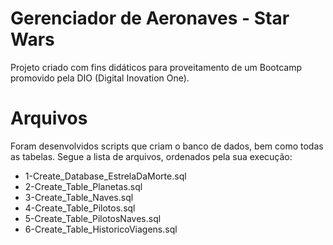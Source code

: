 # Gerenciador de Aeronaves - Star Wars

Projeto criado com fins didáticos para proveitamento de um Bootcamp promovido pela DIO (Digital Inovation One).


# Arquivos

Foram desenvolvidos scripts que criam o banco de dados, bem como todas as tabelas.
Segue a lista de arquivos, ordenados pela sua execução:

 - 1-Create_Database_EstrelaDaMorte.sql
 - 2-Create_Table_Planetas.sql
 - 3-Create_Table_Naves.sql
 - 4-Create_Table_Pilotos.sql
 - 5-Create_Table_PilotosNaves.sql
 - 6-Create_Table_HistoricoViagens.sql
